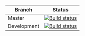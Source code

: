 |Branch |Status |
|---|---|
|Master | [![Build status](https://build.appcenter.ms/v0.1/apps/e3580fc9-71f6-4007-98a3-8645b86a684e/branches/master/badge)](https://appcenter.ms) |
|Development | [![Build status](https://build.appcenter.ms/v0.1/apps/e3580fc9-71f6-4007-98a3-8645b86a684e/branches/Development/badge)](https://appcenter.ms) | 
